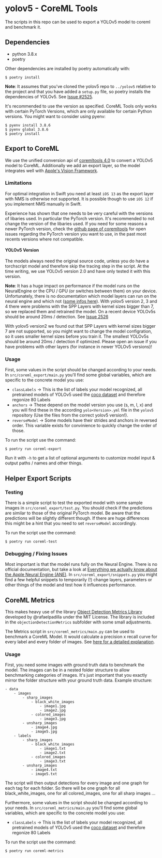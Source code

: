 # yolov5 - CoreML Tools

The scripts in this repo can be used to export a YOLOv5 model to coreml and benchmark it. 

## Dependencies

* python 3.8.x
* poetry

Other dependencies are installed by poetry automatically with:
```console 
$ poetry install
```
**Note**: It assumes that you've cloned the yolov5 repo to `../yolov5` relative to the project and that you have added a `setup.py` file, so poetry installs the dependencies of YOLOv5. See [Issue #2525](https://github.com/ultralytics/yolov5/issues/2525#issuecomment-821525523).

It's recommended to use the version as specified. CoreML Tools only works with certain PyTorch Versions, which are only available for certain Python versions. You might want to consider using pyenv:
```
$ pyenv install 3.8.6
$ pyenv global 3.8.6
$ poetry install
```

## Export to CoreML 

We use the unified conversion api of [coremltools 4.0](https://coremltools.readme.io/docs) to convert a YOLOv5 model to CoreML. Additionally we add an export layer, so the model integrates well with [Apple's Vision Framework](https://developer.apple.com/documentation/vision). 

### Limitations

For optimal integration in Swift you need at least `iOS 13` as the export layer with NMS is otherwise not supported. It is possible though to use `iOS 12` if you implement NMS manually in Swift.

Experience has shown that one needs to be very careful with the versions of libaries used. In particular the PyTorch version. It's recommended to not change the version of the libaries used. If you need for some reasons a newer PyTorch version, check the [github page of coremltools](https://github.com/apple/coremltools/issues) for open issues regarding the PyTorch version you want to use, in the past most recents versions where not compatible.

#### YOLOv5 Version 
The models always need the original source code, unless you do have a torchscript model and therefore skip the tracing step in the script. At the time writing, we use YOLOv5 version 2.0 and have only tested it with this version.

**Note**: It has a huge impact on performance if the model runs on the NeuralEngine or the CPU / GPU (or switches between them) on your device. Unfortunately, there is no documentation which model layers can run on the neural engine and which not ([some infos here](https://github.com/hollance/neural-engine)). With yolov5 version 2, 3 and 4 there were problems with the SPP Layers with kernel sizes bigger than 7, so we replaced them and retrained the model. On a recent device YOLOv5s should be around 20ms / detection. 
See [Issue 2526](https://github.com/ultralytics/yolov5/issues/2526#issuecomment-823059344)

With yolov5 version2 we found out that SPP Layers with kernel sizes bigger 7 are not supported, so you might want to change the model configration, so it uses smaller kernel sizes before you train it. The smallest YOLOv5s should be around 20ms / detection if optimized. 
Please open an issue if you have problems with other layers (for instance in newer YOLOv5 versions)!


### Usage 

First, some values in the script should be changed according to your needs. In `src/coreml_export/main.py` you'll find some global variables, which are specific to the concrete model you use: 

* `classLabels` -> This is the list of labels your model recognized, all pretrained models of YOLOv5 used the [coco dataset](https://cocodataset.org/#home) and therefore regonize 80 Labels
* `anchors` -> These depend on the model version you use (s, m, l, x) and you will find these in the according `yolo<Version>.yml` file in the `yolov5` repository (Use the files from the correct yolov5 version!). 
* `reverseModel` -> Some models have their strides and anchors in reversed order. This variable exists for convinience to quickly change the order of those.

To run the script use the command: 
```console 
$ poetry run coreml-export
```
Run it with `-h` to get a list of optional arguments to customize model input & output paths / names and other things. 

## Helper Export Scripts

### Testing

There is a simple script to test the exported model with some sample images in `src/coreml_export/test.py`. You should check if the predictions are similar to those of the original PyTorch model. Be aware that the predictions will be slightly different though. If there are huge differences this might be a hint that you need to set `reverseModel` accordingly. 

To run the script use the command: 
```console 
$ poetry run coreml-test
```

### Debugging / Fixing Issues 

Most important is that the model runs fully on the Neural Engine. There is no official documentation, but take a look at [Everything we actually know about the Apple Neural Engine (ANE)](https://github.com/hollance/neural-engine). 
In  `src/coreml_export/snippets.py` you might find a few helpful snippets to temporarily (!) change layers, parameters or other things of the model and test how it influences performance.  

## CoreML Metrics 

This makes heavy use of the library [Object Detection Metrics Library](https://github.com/rafaelpadilla/Object-Detection-Metrics) developed by @rafaelpadilla under the MIT License. 
The library is included in the `objectionDetectionMetrics` subfolder with some small adjustments.

The Metrics script in  `src/coreml_metrics/main.py` can be used to benchmark a CoreML Model. It would calculate a precision x recall curve for every label and every folder of images. 
See [here for a detailed explanation](https://github.com/rafaelpadilla/Object-Detection-Metrics#important-definitions).

### Usage 

First, you need some images with ground truth data to benchmark the model. The images can be in a nested folder structure to allow benchmarking categories of images. It's just important that you exactly mirror the folder structure with your ground truth data. Example structure: 
```
- data 
    - images
        - sharp_images
            - black_white_images
                - image1.jpg 
                - image2.jpg
            - colored_images 
                - image3.jpg 
        - unsharp_images 
            - image4.jpg 
            - image5.jpg 
    - labels 
        - sharp_images
            - black_white_images
                - image1.txt
                - image2.txt
            - colored_images 
                - image3.txt 
        - unsharp_images 
            - image4.txt 
            - image5.txt 
```
The script will then output detections for every image and one graph for each tag for each folder. So there will be one graph for all black_white_images, one for all colored_images, one for all sharp images ... 

Furthermore, some values in the script should be changed according to your needs. In `src/coreml_metrics/main.py` you'll find some global variables, which are specific to the concrete model you use: 

* `classLabels` -> This is the list of labels your model recognized, all pretrained models of YOLOv5 used the [coco dataset](https://cocodataset.org/#home) and therefore regonize 80 Labels

To run the script use the command: 
```console 
$ poetry run coreml-metrics
```
